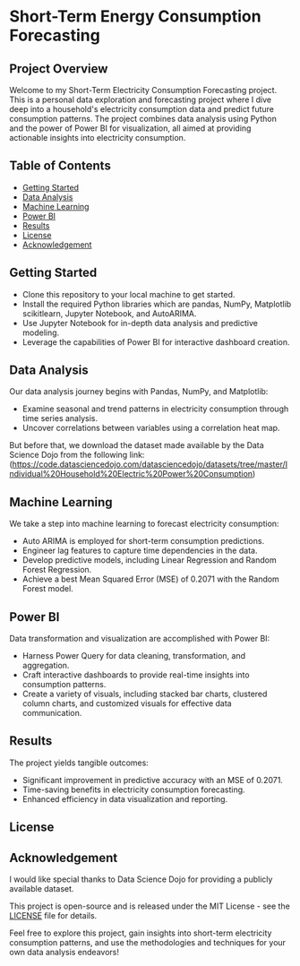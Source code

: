 # Short-Term Energy Consumption Forecasting #

## Project Overview

Welcome to my Short-Term Electricity Consumption Forecasting project. This is a personal data exploration and forecasting project where I dive deep into a household's electricity consumption data and predict future consumption patterns. The project combines data analysis using Python and the power of Power BI for visualization, all aimed at providing actionable insights into electricity consumption.

## Table of Contents

- [Getting Started](#getting-started)
- [Data Analysis](#data-analysis)
- [Machine Learning](#machine-learning)
- [Power BI](#power-bi)
- [Results](#results)
- [License](#license)
- [Acknowledgement](#acknowledgement)

## Getting Started

- Clone this repository to your local machine to get started.
- Install the required Python libraries which are pandas, NumPy, Matplotlib scikitlearn, Jupyter Notebook, and AutoARIMA.
- Use Jupyter Notebook for in-depth data analysis and predictive modeling.
- Leverage the capabilities of Power BI for interactive dashboard creation.

## Data Analysis

Our data analysis journey begins with Pandas, NumPy, and Matplotlib:

- Examine seasonal and trend patterns in electricity consumption through time series analysis.
- Uncover correlations between variables using a correlation heat map.

But before that, we download the dataset made available by the Data Science Dojo from the following link:
(https://code.datasciencedojo.com/datasciencedojo/datasets/tree/master/Individual%20Household%20Electric%20Power%20Consumption)

## Machine Learning

We take a step into machine learning to forecast electricity consumption:

- Auto ARIMA is employed for short-term consumption predictions.
- Engineer lag features to capture time dependencies in the data.
- Develop predictive models, including Linear Regression and Random Forest Regression.
- Achieve a best Mean Squared Error (MSE) of 0.2071 with the Random Forest model.

## Power BI

Data transformation and visualization are accomplished with Power BI:

- Harness Power Query for data cleaning, transformation, and aggregation.
- Craft interactive dashboards to provide real-time insights into consumption patterns.
- Create a variety of visuals, including stacked bar charts, clustered column charts, and customized visuals for effective data communication.

## Results

The project yields tangible outcomes:

- Significant improvement in predictive accuracy with an MSE of 0.2071.
- Time-saving benefits in electricity consumption forecasting.
- Enhanced efficiency in data visualization and reporting.

## License

## Acknowledgement

I would like special thanks to Data Science Dojo for providing a publicly available dataset.

This project is open-source and is released under the MIT License - see the [LICENSE](LICENSE) file for details.

Feel free to explore this project, gain insights into short-term electricity consumption patterns, and use the methodologies and techniques for your own data analysis endeavors!
